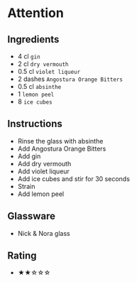 # Attention

## Ingredients
- 4 cl `gin`
- 2 cl `dry vermouth`
- 0.5 cl `violet liqueur`
- 2 dashes `Angostura Orange Bitters`
- 0.5 cl `absinthe`
- 1 `lemon peel`
- 8 `ice cubes`

## Instructions
- Rinse the glass with absinthe
- Add Angostura Orange Bitters
- Add gin
- Add dry vermouth
- Add violet liqueur
- Add ice cubes and stir for 30 seconds
- Strain
- Add lemon peel

## Glassware
- Nick & Nora glass

## Rating
- ★★☆☆☆